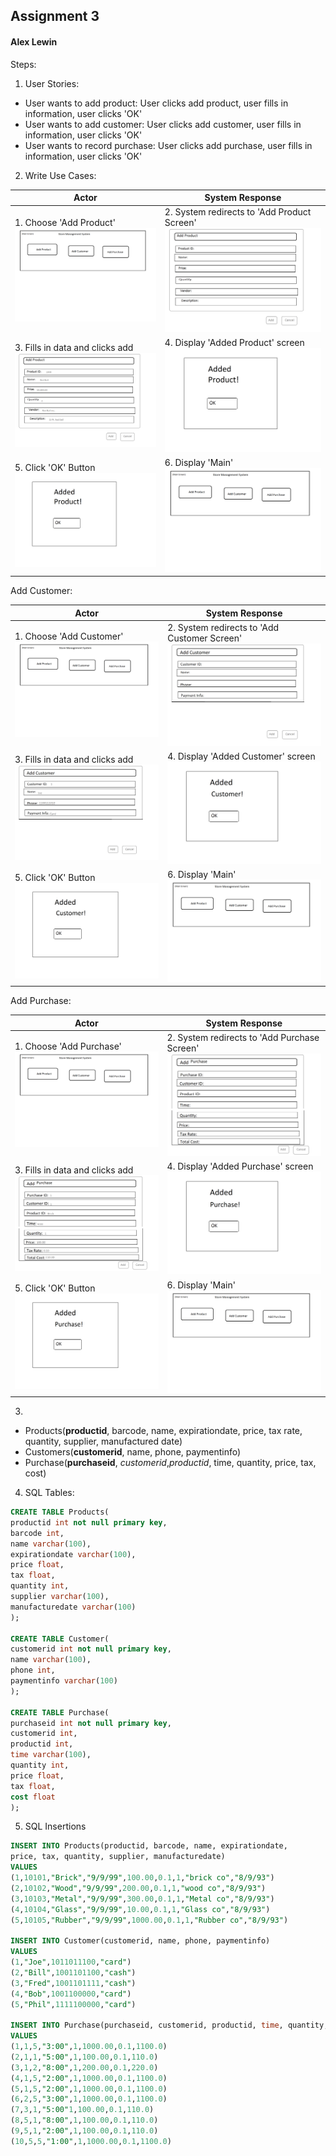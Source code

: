 Assignment 3
-------------------------------------------  
#### Alex Lewin

Steps:  

1. User Stories:
  * User wants to add product: User clicks add product, user fills in information, user clicks 'OK'
  * User wants to add customer: User clicks add customer, user fills in information, user clicks 'OK'
  * User wants to record purchase: User clicks add purchase, user fills in information, user clicks 'OK'


2. Write Use Cases:  

|**Actor**|**System Response**|
|----------|-------------------|
|1. Choose 'Add Product' ![main](mainscreen.png)  |2. System redirects to 'Add Product Screen' ![AddProduct](AddProductScreen.png)|
|3. Fills in data and clicks add ![FilledIn](FilledInProduct.png)|4. Display 'Added Product' screen ![AddedProduct](AddedProduct.png)|
|5. Click 'OK' Button ![AddedProduct](AddedProduct.png)|6. Display 'Main' ![main](mainscreen.png) |


Add Customer:  

|**Actor**|**System Response**|
|----------|-------------------|
|1. Choose 'Add Customer' ![main](mainscreen.png)  |2. System redirects to 'Add Customer Screen' ![AddProduct](AddCustomerScreen.png)|
|3. Fills in data and clicks add ![FilledIn](FilledInCustomer.png)|4. Display 'Added Customer' screen ![AddedProduct](AddedCustomer.png)|
|5. Click 'OK' Button ![AddedProduct](AddedCustomer.png)|6. Display 'Main' ![main](mainscreen.png) |

Add Purchase:  

|**Actor**|**System Response**|
|----------|-------------------|
|1. Choose 'Add Purchase' ![main](mainscreen.png)  |2. System redirects to 'Add Purchase Screen' ![AddProduct](AddPurchaseScreen.png)|
|3. Fills in data and clicks add ![FilledIn](FilledInPurchase.png)|4. Display 'Added Purchase' screen ![AddedProduct](AddedPurchase.png)|
|5. Click 'OK' Button ![AddedProduct](AddedPurchase.png)|6. Display 'Main' ![main](mainscreen.png) |

3.  
* Products(**productid**, barcode, name, expirationdate, price, tax rate, quantity, supplier, manufactured date)  
* Customers(**customerid**, name, phone, paymentinfo)  
* Purchase(**purchaseid**, *customerid*,*productid*, time, quantity, price, tax, cost)  

4. SQL Tables:  

```sql
CREATE TABLE Products(
productid int not null primary key,
barcode int,
name varchar(100),
expirationdate varchar(100),
price float,
tax float,
quantity int,
supplier varchar(100),
manufacturedate varchar(100)
);

CREATE TABLE Customer(
customerid int not null primary key,
name varchar(100),
phone int,
paymentinfo varchar(100)
);

CREATE TABLE Purchase(
purchaseid int not null primary key,
customerid int,
productid int, 
time varchar(100),
quantity int,
price float,
tax float,
cost float
);
```

5. SQL Insertions

```sql
INSERT INTO Products(productid, barcode, name, expirationdate, 
price, tax, quantity, supplier, manufacturedate)
VALUES
(1,10101,"Brick","9/9/99",100.00,0.1,1,"brick co","8/9/93")
(2,10102,"Wood","9/9/99",200.00,0.1,1,"wood co","8/9/93")
(3,10103,"Metal","9/9/99",300.00,0.1,1,"Metal co","8/9/93")
(4,10104,"Glass","9/9/99",10.00,0.1,1,"Glass co","8/9/93")
(5,10105,"Rubber","9/9/99",1000.00,0.1,1,"Rubber co","8/9/93")

INSERT INTO Customer(customerid, name, phone, paymentinfo)
VALUES
(1,"Joe",1011011100,"card")
(2,"Bill",1001101100,"cash")
(3,"Fred",1001101111,"cash")
(4,"Bob",1001100000,"card")
(5,"Phil",1111100000,"card")

INSERT INTO Purchase(purchaseid, customerid, productid, time, quantity, price, tax, cost)
VALUES
(1,1,5,"3:00",1,1000.00,0.1,1100.0)
(2,1,1,"5:00",1,100.00,0.1,110.0)
(3,1,2,"8:00",1,200.00,0.1,220.0)
(4,1,5,"2:00",1,1000.00,0.1,1100.0)
(5,1,5,"2:00",1,1000.00,0.1,1100.0)
(6,2,5,"3:00",1,1000.00,0.1,1100.0)
(7,3,1,"5:00"1,100.00,0.1,110.0)
(8,5,1,"8:00",1,100.00,0.1,110.0)
(9,5,1,"2:00",1,100.00,0.1,110.0)
(10,5,5,"1:00",1,1000.00,0.1,1100.0)
``` 

